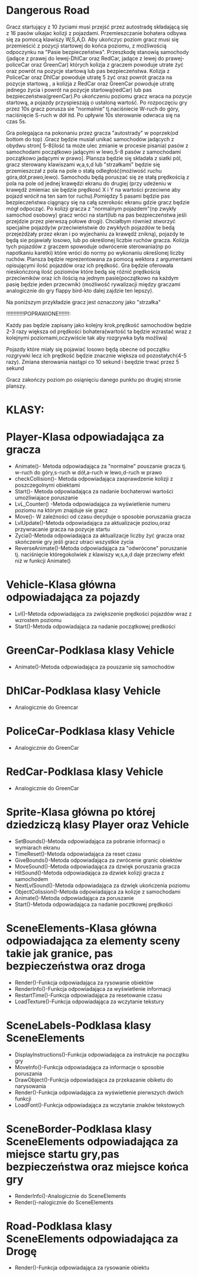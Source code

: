 # Dangerous Road
Gracz startujący z 10 życiami musi przejść przez autostradę składającą się z 16 pasów uikajac kolizji z pojazdami. Przemieszczanie bohatera odbywa się za pomocą klawiszy W,S,A,D. Aby ukończyc poziom gracz musi się przemieścić z pozycji startowej do końca poziomu, z możliwością odpoczynku na "Pasie bezpieczeństwa". Przeszkodę stanowią samochody
(jadące z prawej do lewej-DhlCar oraz RedCar, jadące z lewej do prawej-policeCar oraz GreenCar) których kolizja z graczem powoduje utrate żyć oraz powrót na pozycje startową lub pas bezpieczeństwa.
Kolizja z PoliceCar oraz DhlCar powoduje utratę 5 żyć oraz powrót gracza na pozycje startową , a kolizja z RedCar oraz GreenCar powoduje utratę jednego życia i powrót na 
pozycje startową(redCar) lub pas bezpieczeństwa(greenCar).Po ukończeniu poziomu gracz wraca na pozycje startową, a pojazdy przyspieszają o ustaloną wartość.
Po rozpoczęciu gry przez 10s gracz porusza sie "normalnie" tj.naciśniecie W-ruch do góry, naciśnięcie S-ruch w dół itd. Po upływie 10s sterowanie odwraca się na czas 5s.


Gra polegająca na pokonaniu przez gracza "autostrady" w poprzek(od bottom do top) .Gracz będzie musiał unikać samochodów jadących z obydwu stron[ 5-8(ilość ta może ulec zmianie w procesie pisania) pasów z samochodami początkowo jadącymi w lewo,5-8 pasów z samochodami początkowo jadącymi w prawo].
Plansza będzie się składała z siatki pól, gracz sterowany klawiszami w,a,s,d lub "strzałkami" będzie się przemieszczał z pola na pole o stałą odległość(możiwość ruchu góra,dół,prawo,lewo). Samochodu będą poruszać się ze stałą prędkością z pola na pole od jednej krawędzi ekranu do drugiej
(przy udeżeniu w krawędź zmieniac sie będzie prędkosć X i Y na wartości przeciwne aby pojazd wrócił na ten sam tor ruchu).Pomiędzy 5 pasami będzie pas bezpieczeństwa ciągnący się na całą szerokośc ekranu gdzie gracz będzie mógł odpocząć.
Po kolizji gracza z "normalnym pojazdem"(np zwykły samochod osobowy) gracz wróci na start(lub na pas bezpieczeństwa jeśli przejdzie przez pierwszą połowe drogi).
Chciałbym również stworzyć specjalne pojazdy(w przeciwieństwie do zwykłych pojazdów te bedą przejeżdżały przez ekran i po wyjechaniu za krawędź znikną), pojazdy te będą sie pojawiały losowo,
lub po określonej liczbie ruchów gracza.
Kolizja tych pojazdów z graczem spowoduje odwrócenie sterowania(np po napotkaniu karetki) które wróci do normy po wykonaniu określonej liczby ruchów. Plansza będzie reprezentowana za pomocą wektora z argumentami opisującymi ilość pojazdów oraz ich prędkość.
Gra będzie oferowała nieskończoną ilość poziomów które bedą się różnić prędkością przeciwników oraz ich ilością na jednym pasie(początkowo na każdym pasię będzie jeden przecwnik)
(możliwość rywalizacji między graczami analogicznie do gry flappy bird-kto dalej zajdzie ten lepszy).

Na poniższym przykładzie gracz jest oznaczony jako "strzałka"

!!!!!!!!!!!!POPRAWIONE!!!!!!!:

Każdy pas będzie zapisany jako kolejny krok,prędkość samochodów będzie 2-3 razy większa od prędkości bohatera(wartość ta będzie wzrastać wraz z kolejnymi poziomami,oczywiście tak aby rozgrywka była możliwa)

Pojazdy które miały się pojawiać losowo będą obecne od początku rozgrywki lecz ich prędkość będzie znacznie większa od pozostałych(4-5 razy).
Zmiana sterowania nastąpi co 10 sekund i beędzie trwać przez 5 sekund

Gracz zakończy poziom po osiąnięciu danego punktu po drugiej stronie planszy.

# KLASY:
# Player-Klasa odpowiadająca za gracza
 * Animate()- Metoda odpowiadająca za "normalne" pouszanie gracza tj. w-ruch do góry,s-ruch w dół,a-ruch w lewo,d-ruch w prawo
 * checkCollision()- Metoda odpowiadająca zasprawdzenie kolizji z poszczegolnymi obiektami
 * Start()- Metoda odpowiadająca za nadanie bochaterowi wartości umożliwiajace poruszanie
 * LvL_Counter() -Metoda odpowiadająca za wyświetlenie numeru poziomu na którym znajduje sie gracz
 * Move()- W zależności od czasu decyduje o sposobie poruszania gracza
 * LvlUpdate()-Metoda odpowiadająca za aktualizacje poziou,oraz przywracanie gracza na pozycje startu
 * Zycia()-Metoda odpowiadająca za aktualizacje liczby żyć gracza oraz skończenie gry jeśli gracz utraci wszystkie zycia 
 * ReverseAnimate()-Metoda odpowiadająca za "odwrócone" poruszanie tj. naciśnięcie któregokolwiek z klawiszy w,s,a,d daje przeciwny efekt niż w funkcji Animate()
 
 # Vehicle-Klasa główna odpowiadająca za pojazdy
 * Lvl()-Metoda odpowiadająca za zwiększenie prędkości pojazdów wraz z wzrostem poziomu
 * Start()-Metoda odpowiadająca za nadanie początkowej predkości
 
  # GreenCar-Podklasa klasy Vehicle
 * Animate()-Metoda odpowiadająca za pouszanie się samochodów
 
 # DhlCar-Podklasa klasy Vehicle
 * Analogicznie do Greencar
 
 # PoliceCar-Podklasa klasy Vehicle
 * Analogicznie do GreenCar
 
 # RedCar-Podklasa klasy Vehicle
 * Analogicznie do GreenCar
 
 
 
 # Sprite-Klasa główna po której dziedziczą klasy Player oraz Vehicle
 * SetBounds()-Metoda odpowiadająca za pobranie informacji o wymiarach ekranu
 * TimeReset()-Metoda odpowiadająca za reset czasu
 * GiveBounds()-Metoda odpowiadająca za zwrócenie granic obiektów
 * MoveSound()-Metoda odpowiadająca za dzwięk poruszania gracza
 * HitSound()-Metoda odpowiadająca za dzwiek kolizji gracza z samochodem
 * NextLvlSound()-Metoda odpowiadająca za dzwięk ukończenia poziomu
 * ObjectColission()-Metoda odpowiadająca za kolizje z samochodami
 * Animate()-Metoda odpowiadająca za poruszanie
 * Start()-Metoda odpowiadająca za nadanie pocztkowej prędkości
 

 
 # SceneElements-Klasa główna odpowiadająca za elementy sceny takie jak granice, pas bezpieczeństwa oraz droga
 * Render()-Funkcja odpowiadająca za rysowanie obiektów
 * RenderInfo()-Funkcja odpowiadająca za wyświetlenie informacji
 * RestartTime()-Funkcja odpowiadająca za resetowanie czasu
 * LoadTexture()-Funkcja odpowiadająca za wczytanie tekstury
 
 # SceneLabels-Podklasa klasy SceneElements
 * DisplayInstructions()-Funkcja odpowiadająca za instrukcje na początku gry
 * MoveInfo()-Funkcja odpowiadająca za informacje o sposobie poruszania
 * DrawObject()-Funkcja odpowiadająca za przekazanie obiketu do narysowania
 * Render()-Funkcja odpowiadająca za wyświetlenie pierwszych dwóch funkcji
 * LoadFont()-Funkcja odpowiadająca za wczytanie znaków tekstowych
 
  # SceneBorder-Podklasa klasy SceneElements odpowiadająca za miejsce startu gry,pas bezpieczeństwa oraz miejsce końca gry
 * RenderInfo()-Analogicznie do SceneElements
 * Render()-nalogicznie do SceneElements
 
 # Road-Podklasa klasy SceneElements odpowiadająca za Drogę
 * Render()-Funkcja odpowiadająca za rysowanie obiektu
 
 
 
 
 
 


